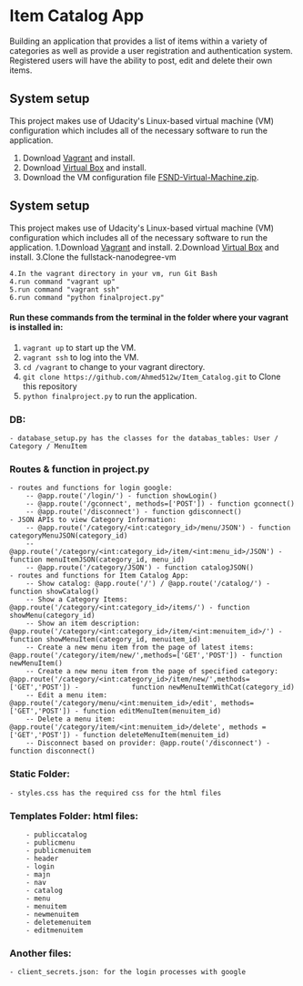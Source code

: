 # Item Catalog App
Building an application that provides a list of items within a variety of categories as well as provide a user registration and authentication system. Registered users will have the ability to post, edit and delete their own items.

## System setup
This project makes use of Udacity's Linux-based virtual machine (VM) configuration which includes all of the necessary software to run the application.
1. Download [Vagrant](https://www.vagrantup.com/downloads.html) and install.
2. Download [Virtual Box](https://www.virtualbox.org/wiki/Download_Old_Builds_5_1) and install. 
3. Download the VM configuration file [FSND-Virtual-Machine.zip](https://s3.amazonaws.com/video.udacity-data.com/topher/2018/April/5acfbfa3_fsnd-virtual-machine/fsnd-virtual-machine.zip).

## System setup
This project makes use of Udacity's Linux-based virtual machine (VM) configuration which includes all of the necessary software to run the application.
    1.Download [Vagrant](https://www.vagrantup.com/downloads.html) and install.
    2.Download [Virtual Box](https://www.virtualbox.org/wiki/Download_Old_Builds_5_1) and install. 
    3.Clone the fullstack-nanodegree-vm
    
    4.In the vagrant directory in your vm, run Git Bash
    4.run command "vagrant up"
    5.run command "vagrant ssh"
    6.run command "python finalproject.py"

#### Run these commands from the terminal in the folder where your vagrant is installed in: 
1. ```vagrant up``` to start up the VM.
2. ```vagrant ssh``` to log into the VM.
3. ```cd /vagrant``` to change to your vagrant directory.
4. ```git clone https://github.com/Ahmed512w/Item_Catalog.git``` to Clone this repository 
5. ```python finalproject.py``` to run the application.


### DB:
    - database_setup.py has the classes for the databas_tables: User / Category / MenuItem

### Routes & function in project.py
    - routes and functions for login google:
        -- @app.route('/login/') - function showLogin() 
        -- @app.route('/gconnect', methods=['POST']) - function gconnect()
        -- @app.route('/disconnect') - function gdisconnect()
    - JSON APIs to view Category Information:
        -- @app.route('/category/<int:category_id>/menu/JSON') - function categoryMenuJSON(category_id)
        -- @app.route('/category/<int:category_id>/item/<int:menu_id>/JSON') - function menuItemJSON(category_id, menu_id)
        -- @app.route('/category/JSON') - function catalogJSON()
    - routes and functions for Item Catalog App:
        -- Show catalog: @app.route('/') / @app.route('/catalog/') - function showCatalog()
        -- Show a Category Items: @app.route('/category/<int:category_id>/items/') - function showMenu(category_id)
        -- Show an item description: @app.route('/category/<int:category_id>/item/<int:menuitem_id>/') - function showMenuItem(category_id, menuitem_id)
        -- Create a new menu item from the page of latest items: @app.route('/category/item/new/',methods=['GET','POST']) - function newMenuItem()
        -- Create a new menu item from the page of specified category: @app.route('/category/<int:category_id>/item/new/',methods=['GET','POST']) -             function newMenuItemWithCat(category_id)
        -- Edit a menu item: @app.route('/category/menu/<int:menuitem_id>/edit', methods=['GET','POST']) - function editMenuItem(menuitem_id)
        -- Delete a menu item: @app.route('/category/item/<int:menuitem_id>/delete', methods = ['GET','POST']) - function deleteMenuItem(menuitem_id)
        -- Disconnect based on provider: @app.route('/disconnect') - function disconnect()

### Static Folder:
    - styles.css has the required css for the html files

### Templates Folder: html files:
        - publiccatalog 
        - publicmenu
        - publicmenuitem
        - header
        - login 
        - majn
        - nav
        - catalog
        - menu 
        - menuitem 
        - newmenuitem 
        - deletemenuitem
        - editmenuitem

### Another files:
    - client_secrets.json: for the login processes with google
